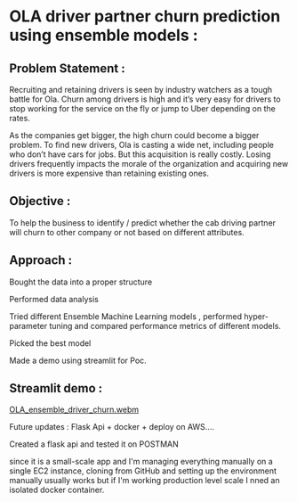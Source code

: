 # OLA driver partner churn prediction using ensemble models : 

## Problem Statement : 

Recruiting and retaining drivers is seen by industry watchers as a tough battle for Ola. Churn among drivers is high and it’s very easy for drivers to stop working for the service on the fly or jump to Uber depending on the rates.

As the companies get bigger, the high churn could become a bigger problem. To find new drivers, Ola is casting a wide net, including people who don’t have cars for jobs. But this acquisition is really costly. Losing drivers frequently impacts the morale of the organization and acquiring new drivers is more expensive than retaining existing ones.

 ## Objective : 

 To help the business to identify / predict whether the cab driving partner will churn to other company or not based on different attributes.

 ## Approach : 

 Bought the data into a proper structure  

 Performed data analysis 

 Tried different Ensemble Machine Learning models , performed hyper-parameter tuning and compared performance metrics of different models.

 Picked the best model

 Made a demo using streamlit for Poc.

## Streamlit demo : 
 
[OLA_ensemble_driver_churn.webm](https://github.com/user-attachments/assets/dc60f1d8-39dd-4e64-8c0e-c8e3f36c040c)

Future updates : Flask Api + docker +  deploy on AWS....

Created a flask api and tested it on POSTMAN 

since it is a small-scale app and I'm managing everything manually on a single EC2 instance, cloning from GitHub and setting up the environment manually usually works but if I'm working production level scale I nned an isolated docker container. 
